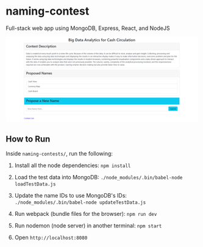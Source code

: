 # naming-contest

Full-stack web app using MongoDB, Express, React, and NodeJS

![sample contest page](screenshot.png)

## How to Run

Inside `naming-contests/`, run the following:

1. Install all the node dependencies: `npm install`

2. Load the test data into MongoDB: `./node_modules/.bin/babel-node loadTestData.js`

3. Update the name IDs to use MongoDB's IDs: `./node_modules/.bin/babel-node updateTestData.js`

4. Run webpack (bundle files for the browser): `npm run dev`

5. Run nodemon (node server) in another terminal: `npm start`

6. Open `http://localhost:8080`
